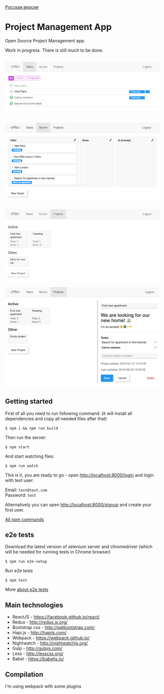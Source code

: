 [Русская версия](readme-ru.md)

# Project Management App

Open Source Project Management app.

Work in progress. There is still much to be done.

![alt tag](img/tasks.png)
---
![alt tag](img/scrum.png)
---
![alt tag](img/projects.png)
---
![alt tag](img/projects-open.png)

## Getting started

First of all you need to run following command:
(it will install all dependencies and copy all needed files after that)

```
$ npm i && npm run build
```

Then run the server:

```
$ npm start
```

And start watching files:

```
$ npm run watch
```

This is it, you are ready to go - open [http://localhost:8000/login](http://localhost:8000/login) and login with test user:

Email: `test@test.com`<br>
Password: `test`

Alternatively you can open [http://localhost:8000/signup](http://localhost:8000/signup) and create your first user.

[All npm commands](docs/npm.md)

## e2e tests

Download the latest version of selenium server and chromedriver (which will be needed for running tests in Chrome browser)

```
$ npm run e2e-setup
```

Run e2e tests

```
$ npm test
```

More [about e2e tests](docs/e2e.md)

## Main technologies

* ReactJS - https://facebook.github.io/react/
* Redux - http://redux.js.org/
* Bootstrap css - http://getbootstrap.com/
* Hapi.js - http://hapijs.com/
* Webpack - https://webpack.github.io/
* Nightwatch - http://nightwatchjs.org/
* Gulp - http://gulpjs.com/
* Less - http://lesscss.org/
* Babel - https://babeljs.io/ 

## Compilation

I'm using webpack with some plugins


